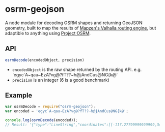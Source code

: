 # osrm-geojson

A node module for decoding OSRM shapes and returning GeoJSON geometry, built to map the results of [Mapzen's Valhalla routing engine](https://mapzen.com/projects/valhalla/), but adaptible to anything using [Project OSRM](http://project-osrm.org/).

## API

```javascript
osrmDecode(encodedObject, precision)
```

- `encodedObject` is the raw shape returned by the routing API. e.g. 'egyc`A~qau~EzA?vg@?fT??~h@jAndCus@NG{k@'
- `precision` is an integer (6 is a good benchmark)

## Example

```javascript
var osrmDecode = require("osrm-geojson");
var encoded = 'egyc`A~qau~EzA?vg@?fT??~h@jAndCus@NG{k@';

console.log(osrmDecode(encoded));
// Result: '{"type":"LineString","coordinates":[[-117.27799999999999,34.157699],[-117.27799999999999,34.157652999999996],[-117.27799999999999,34.157001],[-117.27799999999999,34.156661],[-117.278672,34.156661],[-117.279702,34.156639]]}'
```

